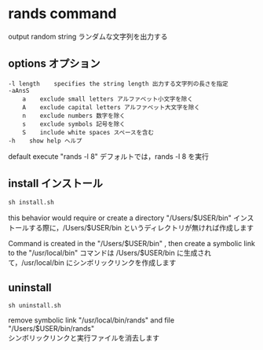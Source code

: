 rands command
======================
output random string ランダムな文字列を出力する

options オプション
------
	-l length    specifies the string length 出力する文字列の長さを指定
	-aAnsS
		a    exclude small letters アルファベット小文字を除く
		A    exclude capital letters アルファベット大文字を除く
		n    exclude numbers 数字を除く
		s    exclude symbols 記号を除く
		S    include white spaces スペースを含む
	-h    show help ヘルプ
default execute "rands -l 8" デフォルトでは，rands -l 8 を実行

install インストール
------
	sh install.sh
this behavior would require or create a directory "/Users/$USER/bin"  
インストールする際に，/Users/$USER/bin というディレクトリが無ければ作成します

Command is created in the "/Users/$USER/bin" , then create a symbolic link to the "/usr/local/bin"  
コマンドは /Users/$USER/bin に生成されて，/usr/local/bin にシンボリックリンクを作成します

uninstall
------
	sh uninstall.sh
remove symbolic link "/usr/local/bin/rands" and file "/Users/$USER/bin/rands"  
シンボリックリンクと実行ファイルを消去します